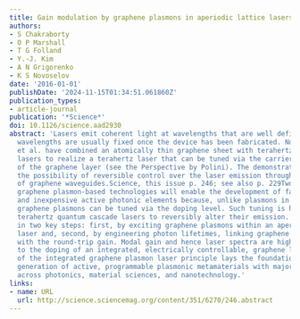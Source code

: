 ```yaml
---
title: Gain modulation by graphene plasmons in aperiodic lattice lasers
authors:
- S Chakraborty
- O P Marshall
- T G Folland
- Y.-J. Kim
- A N Grigorenko
- K S Novoselov
date: '2016-01-01'
publishDate: '2024-11-15T01:34:51.061860Z'
publication_types:
- article-journal
publication: '*Science*'
doi: 10.1126/science.aad2930
abstract: 'Lasers emit coherent light at wavelengths that are well defined. These
  wavelengths are usually fixed once the device has been fabricated. Now, Chakraborty
  et al. have combined an atomically thin graphene sheet with terahertz quantum cascade
  lasers to realize a terahertz laser that can be tuned via the carrier doping level
  of the graphene layer (see the Perspective by Polini). The demonstration opens up
  the possibility of reversible control over the laser emission through the integration
  of graphene waveguides.Science, this issue p. 246; see also p. 229Two-dimensional
  graphene plasmon-based technologies will enable the development of fast, compact,
  and inexpensive active photonic elements because, unlike plasmons in other materials,
  graphene plasmons can be tuned via the doping level. Such tuning is harnessed within
  terahertz quantum cascade lasers to reversibly alter their emission. This is achieved
  in two key steps: first, by exciting graphene plasmons within an aperiodic lattice
  laser and, second, by engineering photon lifetimes, linking graphene’s Fermi energy
  with the round-trip gain. Modal gain and hence laser spectra are highly sensitive
  to the doping of an integrated, electrically controllable, graphene layer. Demonstration
  of the integrated graphene plasmon laser principle lays the foundation for a new
  generation of active, programmable plasmonic metamaterials with major implications
  across photonics, material sciences, and nanotechnology.'
links:
- name: URL
  url: http://science.sciencemag.org/content/351/6270/246.abstract
---
```

